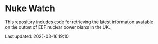 # Nuke Watch

This repository includes code for retrieving the latest information available on the output of EDF nuclear power plants in the UK.

Last updated: 2025-03-16 19:10